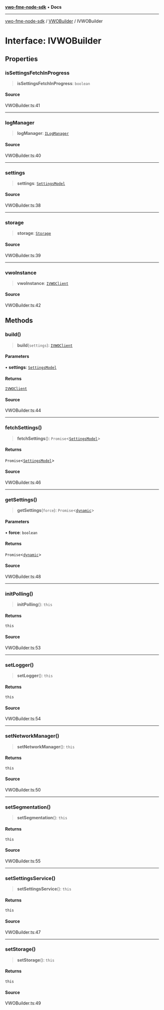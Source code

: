 [**vwo-fme-node-sdk**](../../README.md) • **Docs**

---

[vwo-fme-node-sdk](../../modules.md) / [VWOBuilder](../README.md) / IVWOBuilder

# Interface: IVWOBuilder

## Properties

### isSettingsFetchInProgress

> **isSettingsFetchInProgress**: `boolean`

#### Source

VWOBuilder.ts:41

---

### logManager

> **logManager**: [`ILogManager`](../../packages/logger/interfaces/ILogManager.md)

#### Source

VWOBuilder.ts:40

---

### settings

> **settings**: [`SettingsModel`](../../models/settings/SettingsModel/classes/SettingsModel.md)

#### Source

VWOBuilder.ts:38

---

### storage

> **storage**: [`Storage`](../../packages/storage/Storage/classes/Storage.md)

#### Source

VWOBuilder.ts:39

---

### vwoInstance

> **vwoInstance**: [`IVWOClient`](../../VWOClient/interfaces/IVWOClient.md)

#### Source

VWOBuilder.ts:42

## Methods

### build()

> **build**(`settings`): [`IVWOClient`](../../VWOClient/interfaces/IVWOClient.md)

#### Parameters

• **settings**: [`SettingsModel`](../../models/settings/SettingsModel/classes/SettingsModel.md)

#### Returns

[`IVWOClient`](../../VWOClient/interfaces/IVWOClient.md)

#### Source

VWOBuilder.ts:44

---

### fetchSettings()

> **fetchSettings**(): `Promise`\<[`SettingsModel`](../../models/settings/SettingsModel/classes/SettingsModel.md)\>

#### Returns

`Promise`\<[`SettingsModel`](../../models/settings/SettingsModel/classes/SettingsModel.md)\>

#### Source

VWOBuilder.ts:46

---

### getSettings()

> **getSettings**(`force`): `Promise`\<[`dynamic`](../../types/Common/type-aliases/dynamic.md)\>

#### Parameters

• **force**: `boolean`

#### Returns

`Promise`\<[`dynamic`](../../types/Common/type-aliases/dynamic.md)\>

#### Source

VWOBuilder.ts:48

---

### initPolling()

> **initPolling**(): `this`

#### Returns

`this`

#### Source

VWOBuilder.ts:53

---

### setLogger()

> **setLogger**(): `this`

#### Returns

`this`

#### Source

VWOBuilder.ts:54

---

### setNetworkManager()

> **setNetworkManager**(): `this`

#### Returns

`this`

#### Source

VWOBuilder.ts:50

---

### setSegmentation()

> **setSegmentation**(): `this`

#### Returns

`this`

#### Source

VWOBuilder.ts:55

---

### setSettingsService()

> **setSettingsService**(): `this`

#### Returns

`this`

#### Source

VWOBuilder.ts:47

---

### setStorage()

> **setStorage**(): `this`

#### Returns

`this`

#### Source

VWOBuilder.ts:49
